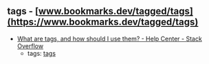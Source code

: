 tags - [www.bookmarks.dev/tagged/tags](https://www.bookmarks.dev/tagged/tags)
---
* [What are tags, and how should I use them? - Help Center - Stack Overflow](http://stackoverflow.com/help/tagging)
    * tags: [tags](../tagged/tags.md)
